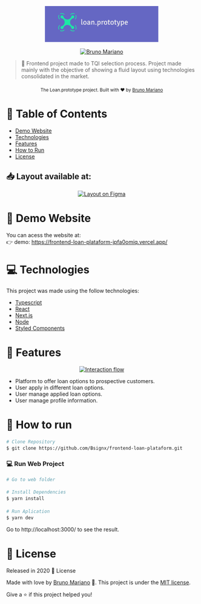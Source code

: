 <p align="center">
   <img src="./.github/logo.png" alt="Loan.example" width="300"/>
</p>

<p align="center">	
   <a href="https://www.linkedin.com/in/dev-bruno-mariano/">
      <img alt="Bruno Mariano" src="https://img.shields.io/badge/-BrunoMariano-6567C3?style=flat&logo=Linkedin&logoColor=white" />
   </a>
</p>

> :pencil: Frontend project made to TQI selection process.
Project made mainly with the objective of showing a fluid layout using technologies consolidated in the market.


<div align="center">
  <sub>The Loan.prototype project. Built with ❤︎ by
    <a href="https://github.com/bsignx">Bruno Mariano</a>
  </sub>
</div>

# :pushpin: Table of Contents

* [Demo Website](#eyes-demo-website)   
* [Technologies](#computer-technologies)
* [Features](#rocket-features)
* [How to Run](#construction_worker-how-to-run)
* [License](#closed_book-license)

<h2 align="left"> 📥 Layout available at: </h2>
<p align="center">
    <a title="Read .fig" href="https://www.figma.com/file/HAkCnhrFIKH3wyN55mF6N5/loan-system-prototype?node-id=0%3A1">
        <img alt="Layout on Figma" src="https://img.shields.io/badge/Figma-Access%20layout-6567C3" width="200px" />
    </a>
</p>


# :eyes: Demo Website
You can acess the website at:     
👉  demo: https://frontend-loan-plataform-jpfa0omiq.vercel.app/ 

# :computer: Technologies
This project was made using the follow technologies:

* [Typescript](https://www.typescriptlang.org/)      
* [React](https://reactjs.org/)      
* [Next.js](https://nextjs.org/)       
* [Node](https://nodejs.org/en/)  
* [Styled Components](https://styled-components.com/)  

# :rocket: Features

<p align="center">
    <a title="Read flow" href="https://whimsical.com/3tJ5Xsip6fhTGYBxr6gXCe">
        <img alt="Interaction flow" src="https://img.shields.io/badge/Interaction%20flow-Access%20flow-6567C3" width="200px" />
    </a>
</p>

* Platform to offer loan options to prospective customers.
* User apply in different loan options.
* User manage applied loan options.
* User manage profile information.

# :construction_worker: How to run
```bash
# Clone Repository
$ git clone https://github.com/Bsignx/frontend-loan-plataform.git
```

### 💻 Run Web Project

```bash
# Go to web folder

# Install Dependencies
$ yarn install

# Run Aplication
$ yarn dev
```
Go to http://localhost:3000/ to see the result.

# :closed_book: License

Released in 2020 :closed_book: License

Made with love by [Bruno Mariano](https://github.com/bsignx) 🚀.
This project is under the [MIT license](./LICENSE).


Give a ⭐️ if this project helped you!
